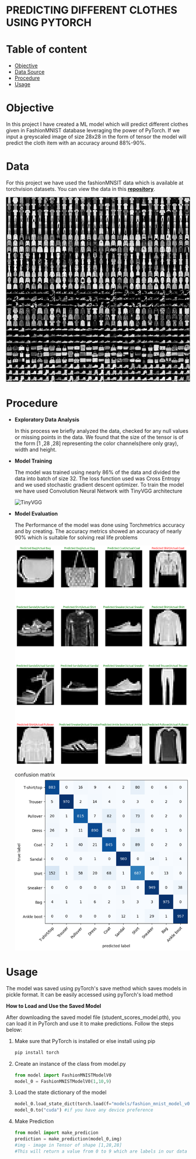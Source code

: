 # PREDICTING DIFFERENT CLOTHES USING PYTORCH

# Table of content
- [Objective](#objective)
- [Data Source](#data)
- [Procedure](#procedure)
- [Usage](#usage)

# Objective
In this project I have created a ML model which will predict different clothes given in FashionMNIST database leveraging the power of PyTorch. If we input a greyscaled image of size 28x28 in the form of tensor the model will predict the cloth item with an accuracy around 88%-90%.

# Data 

For this project we have used the fashionMNSIT data which is available at torchvision datasets. You can view the data in this [**repository**](https://github.com/zalandoresearch/fashion-mnist?tab=readme-ov-file).

![source img](images/source.png)

# Procedure

- **Exploratory Data Analysis**

    In this process we briefly analyzed the data, checked for any null values or missing points in the data. We found that the size of the tensor is of the form [1 ,28 ,28] representing the color channels(here only gray), width and height.
- **Model Training**

    The model was trained using nearly 86% of the data and divided the data into batch of size 32.
    The loss function used was Cross Entropy and we used stochastic gradient descent optimizer.
    To train the model we have used Convolution Neural Network with TinyVGG architecture

    ![TinyVGG](https://miro.medium.com/v2/resize:fit:1400/1*3ZkXJ-nIajuY3iX27w12aw.png)
- **Model Evaluation**

    The Performance of the model was done using Torchmetrics accuracy and by creating.
    The accuracy metrics showed an accuracy of nearly 90% which is suitable for solving real life problems
    
    ![prediction](images/output_img.png)

    confusion matrix
    ![confusionmatrix](images/confusion.png)

# Usage
The model was saved using pyTorch's save method which saves models in pickle format. It can be easily accessed using pyTorch's load method

**How to Load and Use the Saved Model**

After downloading the saved model file (student_scores_model.pth), you can load it in PyTorch and use it to make predictions. Follow the steps below:
1. Make sure that PyTorch is installed or else install using pip

    ```bash
    pip install torch

2. Create an instance of the class from model.py

    ```python
    from model import FashionMNISTModelV0
    model_0 = FashionMNISTModelV0(1,10,9)

3. Load the state dictionary of the model
    ```python
    model_0.load_state_dict(torch.load(f="models/fashion_mnist_model_v0.pth"))
    model_0.to("cuda") #if you have any device preference
4. Make Prediction
    ```python
    from model import make_predicion
    prediction = make_prediction(model_0,img)
    #img - image in Tensor of shape [1,28,28]
    #This will return a value from 0 to 9 which are labels in our data